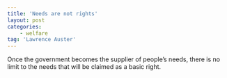 ```yaml
---
title: 'Needs are not rights'
layout: post
categories:
    - welfare
tag: 'Lawrence Auster'
---
```


Once the government becomes the supplier of people’s needs, there is no limit to the needs that will be claimed as a basic right.